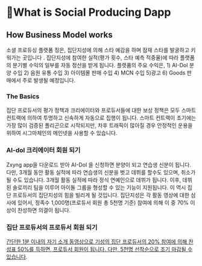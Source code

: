 # What is Social Producing Dapp

## How Business Model works

소셜 프로듀싱 플랫폼 징은, 집단지성에 의해 스타 예감을 하며 잠재 스타를 발굴하고 키워가는 곳입니다 . 집단지성에 참여한 실적(평가 횟수, 스타 예측 적중율)에 따라 플랫폼의 분기별 수익의 일부를 자동 정산을 받게 됩니다. 플랫품의 주요 수익은, 1) AI-Dol 분양 수입 2) 음원 유통 수입 3) 아이템몰 판매 수입 4) MCN 수입 5)광고 6) Goods 판매에서 주로 발생될 예정입니다.&#x20;

### The Basics

집단 프로듀서의 평가 정책과 크리에이터와 프로듀서들에 대한 보상 정책은 모두 스마트 컨트랙에 의하여 투명하고 신속하게 자동으로 집행이 됩니다. 스마트 컨트랙이 초기에는 가장 많이 검증된 폴리곤으로 시작되지만, 차후 트래픽이 많아질 경우 안정적인 운용을 위하여 시그마체인의 메인넷을 사용할 수 있습니다.

### AI-dol 크리에이터 회원 되기

Zxyng app을 다운로드 받아 AI-Dol 을 신청하면 분양이 되고 연습생 신분이 됩니다. 다만, 3개월 동안 활동 실적에 따라 연습생의 신분을 벗고 데뷔를 할수도 있으며,  취소가 될 수도 있습니다.  3개월 활동 실적에 따라 정식 연예인으로 데뷔가 됩니다. 이후, 데뷔된 솔로끼리 팀을 이루어 아이돌 그룹을 형성할 수 있는 기능이 지원됩니다. 이 역시 집단 프로듀서의 집단지성의 힘을 빌리게 될 것입니다. 집단지성은 각 활동 영상에 대한 심사에 있어서, 정족수 1,000명(프로듀서 회원 총 5천명 기준) 참여에 의해 이 중 70% 이상이 찬성하면 의결이 됩니다.

### 집단 프로듀서의 프로듀서 회원 되기&#x20;

[간단한 1분 이내의 자기 소개 동영상으로 기성의 집단 프로듀서의 20% 참여에 의해 찬성표 50%를 득하면, 프로듀서 회원이 됩니다. 다만, 5천명 선착순으로 조기 마감될 수 있습니다](broken-reference). &#x20;
